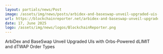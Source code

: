 ```yaml
---
layout: partials/news/Post
image: /assets/img/news/posts/arbidex-and-baseswap-unveil-upgraded-uis-with-orbs-powered-dlimit-and-dtwap-order-types.webp
url: https://blockchainreporter.net/arbidex-and-baseswap-unveil-upgraded-uis-with-orbs-powered-dlimit-and-dtwap-order-types/
date: 17, June 2025
logo: /assets/img/news/logos/BlockchainReporter.png
---
```


ArbiDex and BaseSwap Unveil Upgraded UIs with Orbs-Powered dLIMIT and dTWAP Order Types
